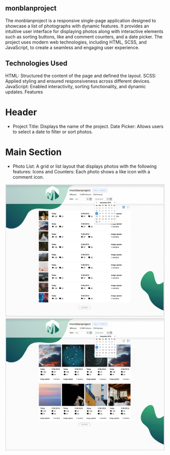 ## monblanproject

The monblanproject is a responsive single-page application designed to showcase a list of photographs with dynamic features. It provides an intuitive user interface for displaying photos along with
interactive elements such as sorting buttons, like and comment counters, and a date picker. The project uses modern web technologies, including HTML, SCSS, and JavaScript, to create a seamless and
engaging user experience.

## Technologies Used

HTML: Structured the content of the page and defined the layout. SCSS: Applied styling and ensured responsiveness across different devices. JavaScript: Enabled interactivity, sorting functionality,
and dynamic updates. Features

# Header

- Project Title: Displays the name of the project. Date Picker: Allows users to select a date to filter or sort photos.

# Main Section

- Photo List: A grid or list layout that displays photos with the following features: Icons and Counters: Each photo shows a like icon with a comment icon.

![preview](https://github.com/Inna-Mykytiuk/events-picker/blob/main/assets/presentationImg1.jpg)
![preview](https://github.com/Inna-Mykytiuk/events-picker/blob/main/assets/presentationImg2.jpg)
